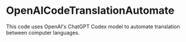 # OpenAICodeTranslationAutomate
This code uses OpenAI's ChatGPT Codex model to automate translation between computer languages. 
